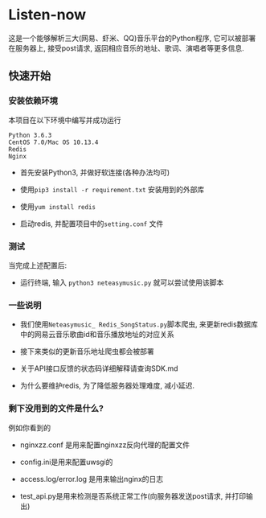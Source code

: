 # Listen-now
这是一个能够解析三大(网易、虾米、QQ)音乐平台的Python程序, 它可以被部署在服务器上, 接受post请求, 返回相应音乐的地址、歌词、演唱者等更多信息.

## 快速开始

### 安装依赖环境
本项目在以下环境中编写并成功运行

```
Python 3.6.3
CentOS 7.0/Mac OS 10.13.4
Redis
Nginx
```

* 首先安装Python3, 并做好软连接(各种办法均可)

* 使用`pip3 install -r requirement.txt` 安装用到的外部库

* 使用`yum install redis`

* 启动redis, 并配置项目中的`setting.conf` 文件

### 测试
当完成上述配置后:

* 运行终端, 输入 `python3 neteasymusic.py` 就可以尝试使用该脚本

### 一些说明

* 我们使用`Neteasymusic_ Redis_SongStatus.py`脚本爬虫, 来更新redis数据库中的网易云音乐歌曲id和音乐播放地址的对应关系

* 接下来类似的更新音乐地址爬虫都会被部署

* 关于API接口反馈的状态码详细解释请查询SDK.md

* 为什么要维护redis, 为了降低服务器处理难度, 减小延迟.

### 剩下没用到的文件是什么?
例如你看到的

* nginxzz.conf 是用来配置nginxzz反向代理的配置文件

* config.ini是用来配置uwsgi的

* access.log/error.log 是用来输出nginx的日志

* test_api.py是用来检测是否系统正常工作(向服务器发送post请求, 并打印输出)







